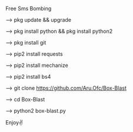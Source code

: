 Free Sms Bombing

--> pkg update && upgrade 

--> pkg install python && pkg install python2 


--> pkg install git

--> pip2 install requests

--> pip2 install mechanize

--> pip2 install bs4

--> git clone https://github.com/Aru.Ofc/Box-Blast

--> cd Box-Blast 

--> python2 box-blast.py

Enjoy✌️
